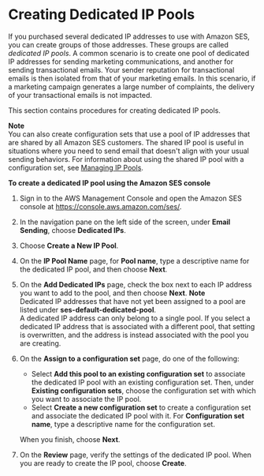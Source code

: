 # Creating Dedicated IP Pools<a name="dedicated-ip-pools"></a>

If you purchased several dedicated IP addresses to use with Amazon SES, you can create groups of those addresses\. These groups are called *dedicated IP pools*\. A common scenario is to create one pool of dedicated IP addresses for sending marketing communications, and another for sending transactional emails\. Your sender reputation for transactional emails is then isolated from that of your marketing emails\. In this scenario, if a marketing campaign generates a large number of complaints, the delivery of your transactional emails is not impacted\. 

This section contains procedures for creating dedicated IP pools\.

**Note**  
You can also create configuration sets that use a pool of IP addresses that are shared by all Amazon SES customers\. The shared IP pool is useful in situations where you need to send email that doesn't align with your usual sending behaviors\. For information about using the shared IP pool with a configuration set, see [Managing IP Pools](managing-ip-pools.md)\.

**To create a dedicated IP pool using the Amazon SES console**

1. Sign in to the AWS Management Console and open the Amazon SES console at [https://console\.aws\.amazon\.com/ses/](https://console.aws.amazon.com/ses/)\.

1. In the navigation pane on the left side of the screen, under **Email Sending**, choose **Dedicated IPs**\.

1. Choose **Create a New IP Pool**\.

1. On the **IP Pool Name** page, for **Pool name**, type a descriptive name for the dedicated IP pool, and then choose **Next**\.

1. On the **Add Dedicated IPs** page, check the box next to each IP address you want to add to the pool, and then choose **Next**\.
**Note**  
Dedicated IP addresses that have not yet been assigned to a pool are listed under **ses\-default\-dedicated\-pool**\.  
A dedicated IP address can only belong to a single pool\. If you select a dedicated IP address that is associated with a different pool, that setting is overwritten, and the address is instead associated with the pool you are creating\.

1. On the **Assign to a configuration set** page, do one of the following:
   + Select **Add this pool to an existing configuration set** to associate the dedicated IP pool with an existing configuration set\. Then, under **Existing configuration sets**, choose the configuration set with which you want to associate the IP pool\.
   + Select **Create a new configuration set** to create a configuration set and associate the dedicated IP pool with it\. For **Configuration set name**, type a descriptive name for the configuration set\.

   When you finish, choose **Next**\.

1. On the **Review** page, verify the settings of the dedicated IP pool\. When you are ready to create the IP pool, choose **Create**\.